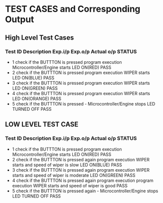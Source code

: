 # TEST CASES and Corresponding Output
## High Level Test Cases
### Test ID	Description	Exp.i/p	Exp.o/p	Actual o/p	STATUS
- 1	check if the BUTTTON is pressed	program execution	Microcontroller/Engine starts	LED ON(RED)	PASS
- 2	check if the BUTTTON is pressed	program execution	WIPER starts	LED ON(BLUE)	PASS
- 3	check if the BUTTTON is pressed	program execution	WIPER starts	LED ON(GREEN)	PASS
- 4	check if the BUTTTON is pressed	program execution	WIPER starts	LED ON(ORANGE)	PASS
- 5	check if the BUTTTON is pressed	-	Microcontroller/Engine stops	LED TURNED OFF	PASS
## LOW LEVEL TEST CASE
### Test ID	Description	Exp.i/p	Exp.o/p	Actual o/p	STATUS
- 1	check if the BUTTTON is pressed	program execution	Microcontroller/Engine starts	LED ON(RED)	PASS
- 2	check if the BUTTTON is pressed again	program execution	WIPER starts and speed of wiper is slow	LED ON(BLUE)	PASS
- 3	check if the BUTTTON is pressed again	program execution	WIPER starts and speed of wiper is moderate	LED ON(GREEN)	PASS
- 4	check if the BUTTTON is pressed again	program execution	program execution WIPER starts and speed of wiper is good	PASS	
- 5	check if the BUTTTON is pressed again	-	Microcontroller/Engine stops	LED TURNED OFF	PASS
